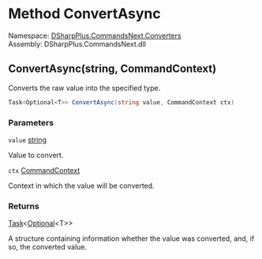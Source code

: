 # Method ConvertAsync

Namespace: [DSharpPlus.CommandsNext.Converters](DSharpPlus.CommandsNext.Converters.md)  
Assembly: DSharpPlus.CommandsNext.dll

## <a id="DSharpPlus_CommandsNext_Converters_IArgumentConverter_1_ConvertAsync_System_String_DSharpPlus_CommandsNext_CommandContext_"></a>ConvertAsync\(string, CommandContext\)

Converts the raw value into the specified type.

```csharp
Task<Optional<T>> ConvertAsync(string value, CommandContext ctx)
```

### Parameters

`value` [string](https://learn.microsoft.com/dotnet/api/system.string)

Value to convert.

`ctx` [CommandContext](DSharpPlus.CommandsNext.CommandContext.md)

Context in which the value will be converted.

### Returns

[Task](https://learn.microsoft.com/dotnet/api/system.threading.tasks.task\-1)<[Optional](DSharpPlus.Entities.Optional\-1.md)<T\>\>

A structure containing information whether the value was converted, and, if so, the converted value.

